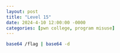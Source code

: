 ```yaml
---
layout: post
title: "Level 15"
date: 2024-4-10 12:00:00 -0000
categories: [pwn college, program misuse]
---
```


```bash
base64 /flag | base64 -d
```
